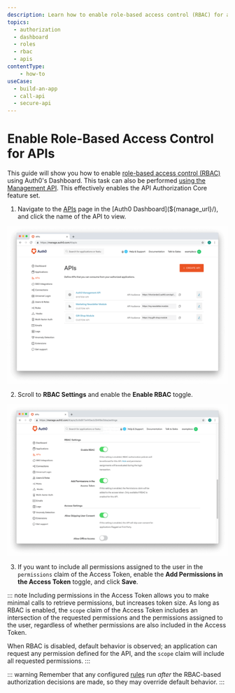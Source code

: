 ```yaml
---
description: Learn how to enable role-based access control (RBAC) for an API using the Auth0 Management Dashboard. For use with Auth0's API Authorization Core feature set.
topics:
  - authorization
  - dashboard
  - roles
  - rbac
  - apis
contentType: 
    - how-to
useCase:
  - build-an-app
  - call-api
  - secure-api
---
```

# Enable Role-Based Access Control for APIs

This guide will show you how to enable [role-based access control (RBAC)](/authorization/concepts/rbac) using Auth0's Dashboard. This task can also be performed [using the Management API](/authorization/guides/api/enable-rbac). This effectively enables the API Authorization Core feature set.

1. Navigate to the [APIs](${manage_url}/#/apis) page in the [Auth0 Dashboard](${manage_url}/), and click the name of the API to view.

![View APIs](/media/articles/authorization/api-list.png)

2. Scroll to **RBAC Settings** and enable the **Enable RBAC** toggle.

![View APIs](/media/articles/authorization/api-settings-rbac.png)

3. If you want to include all permissions assigned to the user in the `permissions` claim of the Access Token, enable the **Add Permissions in the Access Token** toggle, and click **Save**.

::: note
Including permissions in the Access Token allows you to make minimal calls to retrieve permissions, but increases token size. As long as RBAC is enabled, the `scope` claim of the Access Token includes an intersection of the requested permissions and the permissions assigned to the user, regardless of whether permissions are also included in the Access Token.

When RBAC is disabled, default behavior is observed; an application can request any permission defined for the API, and the `scope` claim will include all requested permissions.
:::

::: warning
Remember that any configured [rules](/authorization/concepts/authz-rules) run _after_ the RBAC-based authorization decisions are made, so they may override default behavior.
:::
